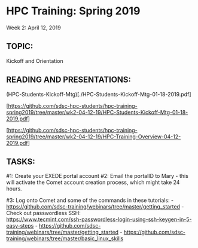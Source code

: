 # HPC Training:  Spring 2019
 Week 2: April 12, 2019

## TOPIC:  
Kickoff and Orientation

## READING AND PRESENTATIONS:
(HPC-Students-Kickoff-Mtg)[./HPC-Students-Kickoff-Mtg-01-18-2019.pdf]

[https://github.com/sdsc-hpc-students/hpc-training-spring2019/tree/master/wk2-04-12-19/HPC-Students-Kickoff-Mtg-01-18-2019.pdf]

[https://github.com/sdsc-hpc-students/hpc-training-spring2019/tree/master/wk2-04-12-19/HPC-Training-Overview-04-12-2019.pdf]

## TASKS:
#1:   Create your EXEDE portal account
#2:   Email the portalID to Mary  - this will activate the Comet account creation 
           process, which might take 24 hours.

#3:   Log onto Comet and some of the commands in these tutorials:
	-  https://github.com/sdsc-training/webinars/tree/master/getting_started
	- Check out passwordless SSH:   
	       https://www.tecmint.com/ssh-passwordless-login-using-ssh-keygen-in-5-easy-steps
	-  https://github.com/sdsc-training/webinars/tree/master/getting_started
	-  https://github.com/sdsc-training/webinars/tree/master/basic_linux_skills


